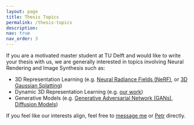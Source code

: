 ```yaml
---
layout: page
title: Thesis Topics
permalink: /thesis-topics
description: 
nav: true
nav_order: 3
---
```

If you are a motivated master student at TU Delft and would like to write your thesis with us, we are generally interested in topics involving Neural Rendering and Image Synthesis such as: 
<ul>
    <li>3D Representation Learning (e.g. <a href="https://www.matthewtancik.com/nerf">Neural Radiance Fields  (NeRF)</a>, or <a href="https://repo-sam.inria.fr/fungraph/3d-gaussian-splatting/">3D Gaussian Splatting</a>)</li>
    <li>Dynamic 3D Representation Learning (e.g. <a href="https://lukas.uzolas.com/Articulated-Point-NeRF/">our work</a>)</li>
    <li>Generative Models (e.g. <a href="https://nvlabs.github.io/eg3d/">Generative Adversarial Network (GANs)</a>, <a href="https://yang-song.net/blog/2021/score/">Diffusion Models</a>)</li>
</ul>
If you feel like our interests align, feel free to <a href="mailto:lukas@uzolas.com">message me</a> or <a href="http://kellnhofer.xyz/">Petr</a> directly.
